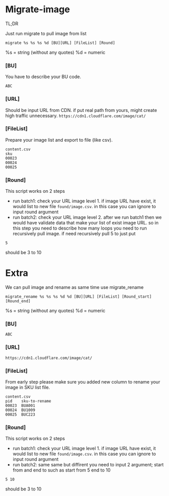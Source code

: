 
# Migrate-image

TL;DR

Just run migrate to pull image from list

```
migrate %s %s %s %d [BU][URL] [FileList] [Round]
```
%s = string (without any quotes)
%d = numeric

### [BU]
You have to describe your BU code.
```
ABC
```

### [URL]
Should be input URL from CDN. if put real path from yours, might create high traffic unnecessary.
```https://cdn1.cloudflare.com/image/cat/```

### [FileList]
Prepare your image list and export to file (like csv).
```
content.csv
sku
00023
00024
00025
```

### [Round]
This script works on 2 steps
- run batch1: check your URL image level 1. if image URL have exist, it would list to new file `found/image.csv`. in this case you can ignore to input round argument
- run batch2: check your URL image level 2. after we run batch1 then we would have validate data that make your list of exist image URL. so in this step you need to describe how many loops you need to run recursively pull image.
if need recursively pull 5 to just put 
```
5
```
should be 3 to 10


# Extra 

We can pull image and rename as same time use migrate_rename

```
migrate_rename %s %s %s %d %d [BU][URL] [FileList] [Round_start] [Round_end]
```
%s = string (without any quotes)
%d = numeric

### [BU]
```
ABC
```

### [URL]
```
https://cdn1.cloudflare.com/image/cat/
```

### [FileList]
From early step please make sure you added new column to rename your image in SKU list file.
```
content.csv
pid    sku-to-rename
00023  BUA001
00024  BU1009
00025  BUC223
```

### [Round]
This script works on 2 steps 
- run batch1: check your URL image level 1. if image URL have exist, it would list to new file `found/image.csv`. in this case you can ignore to input round argument
- run batch2: same same but diffirent you need to input 2 argument; start from and end to such as 
start from 5 
end to 10
```
5 10
```
should be 3 to 10
